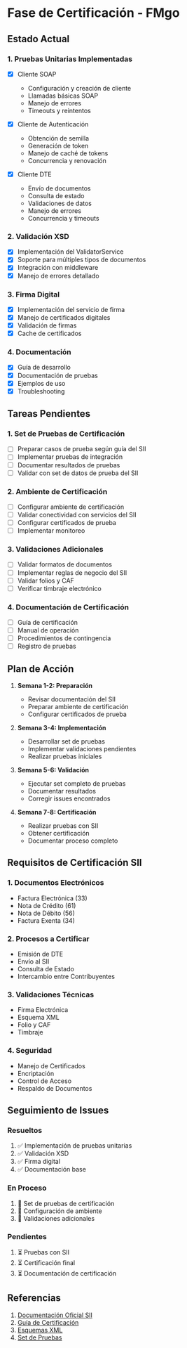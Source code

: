 # Fase de Certificación - FMgo

## Estado Actual

### 1. Pruebas Unitarias Implementadas
- [x] Cliente SOAP
  - Configuración y creación de cliente
  - Llamadas básicas SOAP
  - Manejo de errores
  - Timeouts y reintentos
  
- [x] Cliente de Autenticación
  - Obtención de semilla
  - Generación de token
  - Manejo de caché de tokens
  - Concurrencia y renovación
  
- [x] Cliente DTE
  - Envío de documentos
  - Consulta de estado
  - Validaciones de datos
  - Manejo de errores
  - Concurrencia y timeouts

### 2. Validación XSD
- [x] Implementación del ValidatorService
- [x] Soporte para múltiples tipos de documentos
- [x] Integración con middleware
- [x] Manejo de errores detallado

### 3. Firma Digital
- [x] Implementación del servicio de firma
- [x] Manejo de certificados digitales
- [x] Validación de firmas
- [x] Cache de certificados

### 4. Documentación
- [x] Guía de desarrollo
- [x] Documentación de pruebas
- [x] Ejemplos de uso
- [x] Troubleshooting

## Tareas Pendientes

### 1. Set de Pruebas de Certificación
- [ ] Preparar casos de prueba según guía del SII
- [ ] Implementar pruebas de integración
- [ ] Documentar resultados de pruebas
- [ ] Validar con set de datos de prueba del SII

### 2. Ambiente de Certificación
- [ ] Configurar ambiente de certificación
- [ ] Validar conectividad con servicios del SII
- [ ] Configurar certificados de prueba
- [ ] Implementar monitoreo

### 3. Validaciones Adicionales
- [ ] Validar formatos de documentos
- [ ] Implementar reglas de negocio del SII
- [ ] Validar folios y CAF
- [ ] Verificar timbraje electrónico

### 4. Documentación de Certificación
- [ ] Guía de certificación
- [ ] Manual de operación
- [ ] Procedimientos de contingencia
- [ ] Registro de pruebas

## Plan de Acción

1. **Semana 1-2: Preparación**
   - Revisar documentación del SII
   - Preparar ambiente de certificación
   - Configurar certificados de prueba

2. **Semana 3-4: Implementación**
   - Desarrollar set de pruebas
   - Implementar validaciones pendientes
   - Realizar pruebas iniciales

3. **Semana 5-6: Validación**
   - Ejecutar set completo de pruebas
   - Documentar resultados
   - Corregir issues encontrados

4. **Semana 7-8: Certificación**
   - Realizar pruebas con SII
   - Obtener certificación
   - Documentar proceso completo

## Requisitos de Certificación SII

### 1. Documentos Electrónicos
- Factura Electrónica (33)
- Nota de Crédito (61)
- Nota de Débito (56)
- Factura Exenta (34)

### 2. Procesos a Certificar
- Emisión de DTE
- Envío al SII
- Consulta de Estado
- Intercambio entre Contribuyentes

### 3. Validaciones Técnicas
- Firma Electrónica
- Esquema XML
- Folio y CAF
- Timbraje

### 4. Seguridad
- Manejo de Certificados
- Encriptación
- Control de Acceso
- Respaldo de Documentos

## Seguimiento de Issues

### Resueltos
1. ✅ Implementación de pruebas unitarias
2. ✅ Validación XSD
3. ✅ Firma digital
4. ✅ Documentación base

### En Proceso
1. 🔄 Set de pruebas de certificación
2. 🔄 Configuración de ambiente
3. 🔄 Validaciones adicionales

### Pendientes
1. ⏳ Pruebas con SII
2. ⏳ Certificación final
3. ⏳ Documentación de certificación

## Referencias

1. [Documentación Oficial SII](https://www.sii.cl/factura_electronica/)
2. [Guía de Certificación](https://www.sii.cl/factura_electronica/factura_mercado/proceso_certificacion.htm)
3. [Esquemas XML](https://www.sii.cl/factura_electronica/factura_mercado/schema.html)
4. [Set de Pruebas](https://www.sii.cl/factura_electronica/factura_mercado/set_pruebas.htm) 